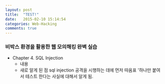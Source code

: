 ```yaml
---
layout: post
title:  "TEST!"
date:   2015-02-10 15:14:54
categories: Web-Hacking
comments: true
---
```


### 비박스 환경을 활용한 웹 모의해킹 완벽 실습
* Chapter 4. SQL Injection
	* 내용
	* 새로 알게 된 점
		sql injection 공격을 시행하는 데에 먼저 따옴표 '하나만 붙여서 테스트 한다는 사실에 대해서 알게 됨.

